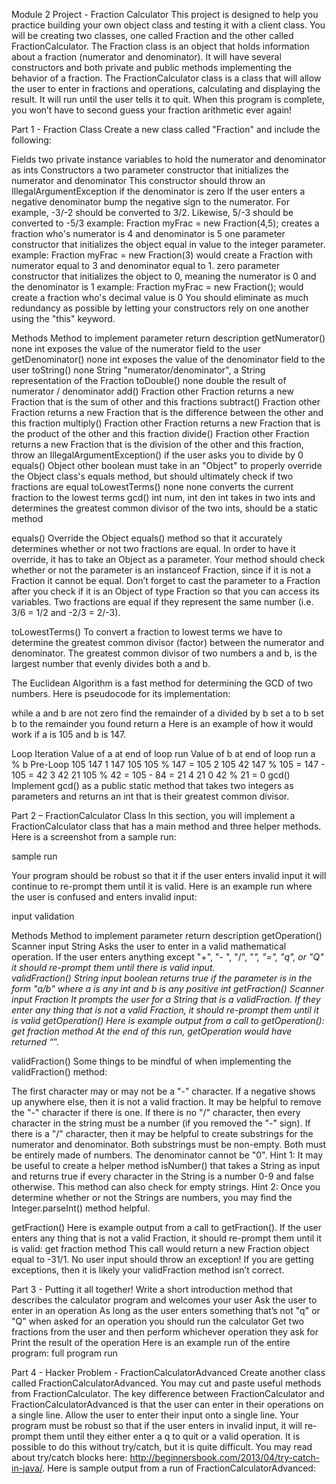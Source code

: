 Module 2 Project - Fraction Calculator
This project is designed to help you practice building your own object class and testing it with a client class.
You will be creating two classes, one called Fraction and the other called FractionCalculator. 
The Fraction class is an object that holds information about a fraction (numerator and denominator). 
It will have several constructors and both private and public methods implementing the behavior of a fraction. 
The FractionCalculator class is a class that will allow the user to enter in fractions and operations, calculating and displaying the result. 
It will run until the user tells it to quit. When this program is complete, you won’t have to second guess your fraction arithmetic ever again!

Part 1 - Fraction Class
Create a new class called "Fraction" and include the following:

Fields
two private instance variables to hold the numerator and denominator as ints
Constructors
a two parameter constructor that initializes the numerator and denominator
This constructor should throw an IllegalArgumentException if the denominator is zero
If the user enters a negative denominator bump the negative sign to the numerator. For example, -3/-2 should be converted to 3/2. 
Likewise, 5/-3 should be converted to -5/3
example: Fraction myFrac = new Fraction(4,5); creates a fraction who's numerator is 4 and denominator is 5
one parameter constructor that initializes the object equal in value to the integer parameter.
example: Fraction myFrac = new Fraction(3) would create a Fraction with numerator equal to 3 and denominator equal to 1.
zero parameter constructor that initializes the object to 0, meaning the numerator is 0 and the denominator is 1
example: Fraction myFrac = new Fraction(); would create a fraction who's decimal value is 0
You should eliminate as much redundancy as possible by letting your constructors rely on one 
another using the "this" keyword.

Methods
Method to implement	parameter	return	description
getNumerator()	none	int	exposes the value of the numerator field to the user
getDenominator()	none	int	exposes the value of the denominator field to the user
toString()	none	String	"numerator/denominator", a String representation of the Fraction
toDouble()	none	double	the result of numerator / denominator
add()	Fraction other	Fraction	returns a new Fraction that is the sum of other and this fractions
subtract()	Fraction other	Fraction	returns a new Fraction that is the difference between the other and this fraction
multiply()	Fraction other	Fraction	returns a new Fraction that is the product of the other and this fraction
divide()	Fraction other	Fraction	returns a new Fraction that is the division of the other and this fraction, throw an IllegalArgumentException() if the user asks you to divide by 0
equals()	Object other	boolean	must take in an "Object" to properly override the Object class's equals method, but should ultimately check if two fractions are equal
toLowestTerms()	none	none	converts the current fraction to the lowest terms
gcd()	int num, int den	int	takes in two ints and determines the greatest 
common divisor of the two ints, should be a static method

equals()
Override the Object equals() method so that it accurately determines whether or not two fractions are equal. In order to have it override, it has to take an Object as a parameter. Your method should check whether or not the parameter is an instanceof Fraction, since if it is not a Fraction it cannot be equal. Don’t forget to cast the parameter to a Fraction after you check if it is an Object of type Fraction so that you can access its variables. Two fractions are equal if they represent the same number (i.e. 3/6 = 1/2 and -2/3 = 2/-3).

toLowestTerms()
To convert a fraction to lowest terms we have to determine the greatest common divisor (factor) between the numerator and denominator. The greatest common divisor of two numbers a and b, is the largest number that evenly divides both a and b.

The Euclidean Algorithm is a fast method for determining the GCD of two numbers. Here is pseudocode for its implementation:

while a and b are not zero
find the remainder of a divided by b
set a to b
set b to the remainder you found
return a
Here is an example of how it would work if a is 105 and b is 147.

Loop Iteration	Value of a at end of loop run	Value of b at end of loop run	a % b
Pre-Loop	105	147
1	147	105	105 % 147 = 105
2	105	42	147 % 105 = 147 - 105 = 42
3	42	21	105 % 42 = 105 - 84 = 21
4	21	0	42 % 21 = 0
gcd()
Implement gcd() as a public static method that takes two integers as parameters and returns an int that is their greatest common divisor.

Part 2 – FractionCalculator Class
In this section, you will implement a FractionCalculator class that has a main method and three helper methods. Here is a screenshot from a sample run:

sample run

Your program should be robust so that it if the user enters invalid input it will continue to re-prompt them until it is valid. Here is an example run where the user is confused and enters invalid input:

input validation

Methods
Method to implement	parameter	return	description
getOperation()	Scanner input	String	Asks the user to enter in a valid mathematical operation. If the user enters anything except "+", "-
", "/", "*", "=", "q", or "Q" it should re-prompt them until there is valid input.			
validFraction()	String input	boolean	returns true if the parameter is in the form "a/b" where a is any int and b is any positive int
getFraction()	Scanner input	Fraction	It prompts the user for a String that is a validFraction. If they enter any thing that is not a valid Fraction, it should re-prompt them until it is valid
getOperation()
Here is example output from a call to getOperation(): get fraction method At the end of this run, getOperation would have returned “*”.

validFraction()
Some things to be mindful of when implementing the validFraction() method:

The first character may or may not be a "-" character. If a negative shows up anywhere else, then it is not a valid fraction. It may be helpful to remove the "-" character if there is one.
If there is no "/" character, then every character in the string must be a number (if you removed the "-" sign).
If there is a "/" character, then it may be helpful to create substrings for the numerator and denominator.
Both substrings must be non-empty.
Both must be entirely made of numbers.
The denominator cannot be "0".
Hint 1: It may be useful to create a helper method isNumber() that takes a String as input and returns true if every character in the String is a number 0-9 and false otherwise. This method can also check for empty strings. Hint 2: Once you determine whether or not the Strings are numbers, you may find the Integer.parseInt() method helpful.

getFraction()
Here is example output from a call to getFraction(). If the user enters any thing that is not a valid Fraction, it should re-prompt them until it is valid: get fraction method This call would return a new Fraction object equal to -31/1. No user input should throw an exception! If you are getting exceptions, then it is likely your validFraction method isn’t correct.

Part 3 - Putting it all together!
Write a short introduction method that describes the calculator program and welcomes your user
Ask the user to enter in an operation
As long as the user enters something that’s not "q" or "Q" when asked for an operation you should run the calculator
Get two fractions from the user and then perform whichever operation they ask for
Print the result of the operation
Here is an example run of the entire program: full program run

Part 4 - Hacker Problem - FractionCalculatorAdvanced
Create another class called FractionCalculatorAdvanced. You may cut and paste useful methods from FractionCalculator. The key difference between FractionCalculator and FractionCalculatorAdvanced is that the user can enter in their operations on a single line. Allow the user to enter their input onto a single line. Your program must be robust so that if the user enters in invalid input, it will re-prompt them until they either enter a q to quit or a valid operation. It is possible to do this without try/catch, but it is quite difficult. You may read about try/catch blocks here: http://beginnersbook.com/2013/04/try-catch-in-java/. Here is sample output from a run of FractionCalculatorAdvanced: 